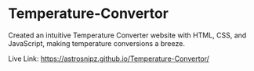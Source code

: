 # Temperature-Convertor
Created an intuitive Temperature Converter website with HTML, CSS, and JavaScript, making temperature conversions a breeze.

Live Link:
https://astrosnipz.github.io/Temperature-Convertor/
